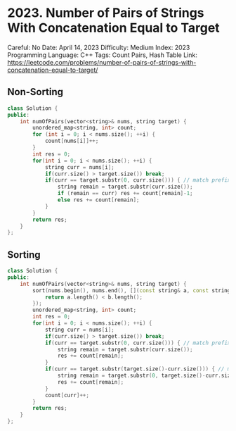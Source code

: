 # 2023. Number of Pairs of Strings With Concatenation Equal to Target

Careful: No
Date: April 14, 2023
Difficulty: Medium
Index: 2023
Programming Language: C++
Tags: Count Pairs, Hash Table
Link: https://leetcode.com/problems/number-of-pairs-of-strings-with-concatenation-equal-to-target/

## Non-Sorting

```cpp
class Solution {
public:
    int numOfPairs(vector<string>& nums, string target) {
        unordered_map<string, int> count;
        for (int i = 0; i < nums.size(); ++i) {
            count[nums[i]]++;
        }
        int res = 0;
        for(int i = 0; i < nums.size(); ++i) {
            string curr = nums[i];
            if(curr.size() > target.size()) break;
            if(curr == target.substr(0, curr.size())) { // match prefix
                string remain = target.substr(curr.size());
                if (remain == curr) res += count[remain]-1;
                else res += count[remain];
            }
        }
        return res;
    }
};
```

## Sorting

```cpp
class Solution {
public:
    int numOfPairs(vector<string>& nums, string target) {
        sort(nums.begin(), nums.end(), [](const string& a, const string& b){
            return a.length() < b.length();
        });
        unordered_map<string, int> count;
        int res = 0;
        for(int i = 0; i < nums.size(); ++i) {
            string curr = nums[i];
            if(curr.size() > target.size()) break;
            if(curr == target.substr(0, curr.size())) { // match prefix
                string remain = target.substr(curr.size());
                res += count[remain];
            }
            if(curr == target.substr(target.size()-curr.size())) { // match suffix
                string remain = target.substr(0, target.size()-curr.size());
                res += count[remain];
            }
            count[curr]++;
        }
        return res;
    }
};
```